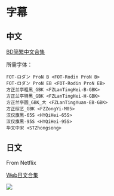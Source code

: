 # 字幕

## 中文

[BD简繁中文合集](https://github.com/Nekomoekissaten-SUB/Nekomoekissaten-Storage/releases/download/subtitle_pkg/BNA_BD_zho.7z)

所需字体：
```
FOT-ロダン ProN B <FOT-Rodin ProN B>
FOT-ロダン ProN EB <FOT-Rodin ProN EB>
方正兰亭粗黑_GBK <FZLanTingHei-B-GBK>
方正兰亭特黑_GBK <FZLanTingHei-H-GBK>
方正兰亭圆_GBK_大 <FZLanTingYuan-EB-GBK>
方正综艺_GBK <FZZongYi-M05>
汉仪旗黑-65S <HYQiHei-65S>
汉仪旗黑-95S <HYQiHei-95S>
华文中宋 <STZhongsong>
```

## 日文

From Netflix

[Web日文合集](https://github.com/Nekomoekissaten-SUB/Nekomoekissaten-Storage/releases/download/subtitle_jpn/BNA_jpn_NFLX.7z)

![](https://nekomoe.pages.dev/images/2020-04/BNA.jpg)